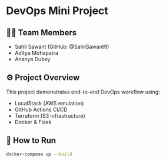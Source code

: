 # DevOps Mini Project

## 👨‍💻 Team Members

- Sahil Sawant (GitHub: @SahilSawant9)
- Aditya Mohapatra
- Ananya Dubey

## ⚙️ Project Overview

This project demonstrates end-to-end DevOps workflow using:

- LocalStack (AWS emulation)
- GitHub Actions CI/CD
- Terraform (S3 infrastructure)
- Docker & Flask

## 🚀 How to Run

```bash
docker-compose up --build
```
